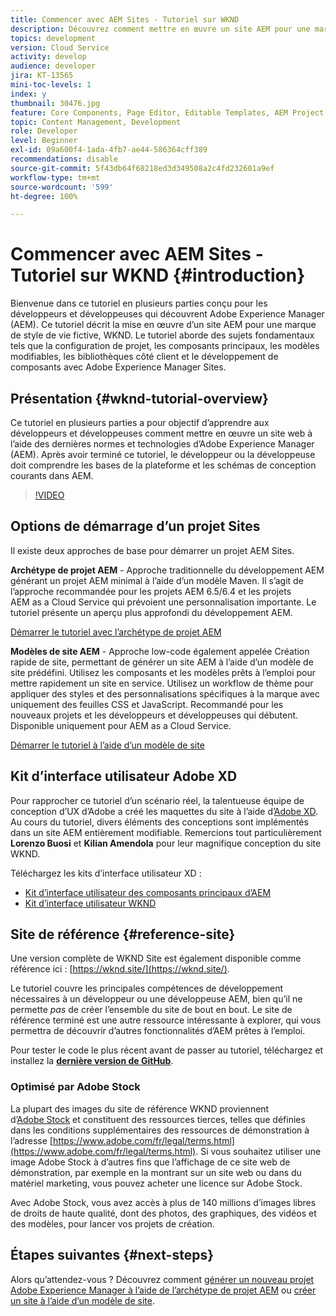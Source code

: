 ```yaml
---
title: Commencer avec AEM Sites - Tutoriel sur WKND
description: Découvrez comment mettre en œuvre un site AEM pour une marque de style de vie fictive appelée WKND. Découvrez les sujets Experience Manager fondamentaux tels que la configuration de projet, les archétypes Maven, les composants principaux, les modèles modifiables, les bibliothèques clientes et le développement de composants.
topics: development
version: Cloud Service
activity: develop
audience: developer
jira: KT-13565
mini-toc-levels: 1
index: y
thumbnail: 30476.jpg
feature: Core Components, Page Editor, Editable Templates, AEM Project Archetype
topic: Content Management, Development
role: Developer
level: Beginner
exl-id: 09a600f4-1ada-4fb7-ae44-586364cff389
recommendations: disable
source-git-commit: 5f43db64f68218ed3d349508a2c4fd232601a9ef
workflow-type: tm+mt
source-wordcount: '599'
ht-degree: 100%

---
```


# Commencer avec AEM Sites - Tutoriel sur WKND {#introduction}

Bienvenue dans ce tutoriel en plusieurs parties conçu pour les développeurs et développeuses qui découvrent Adobe Experience Manager (AEM). Ce tutoriel décrit la mise en œuvre d’un site AEM pour une marque de style de vie fictive, WKND. Le tutoriel aborde des sujets fondamentaux tels que la configuration de projet, les composants principaux, les modèles modifiables, les bibliothèques côté client et le développement de composants avec Adobe Experience Manager Sites.

## Présentation {#wknd-tutorial-overview}

Ce tutoriel en plusieurs parties a pour objectif d’apprendre aux développeurs et développeuses comment mettre en œuvre un site web à l’aide des dernières normes et technologies d’Adobe Experience Manager (AEM). Après avoir terminé ce tutoriel, le développeur ou la développeuse doit comprendre les bases de la plateforme et les schémas de conception courants dans AEM.

>[!VIDEO](https://video.tv.adobe.com/v/30476?quality=12&learn=on)

## Options de démarrage d’un projet Sites

Il existe deux approches de base pour démarrer un projet AEM Sites.

**Archétype de projet AEM** - Approche traditionnelle du développement AEM générant un projet AEM minimal à l’aide d’un modèle Maven. Il s’agit de l’approche recommandée pour les projets AEM 6.5/6.4 et les projets AEM as a Cloud Service qui prévoient une personnalisation importante. Le tutoriel présente un aperçu plus approfondi du développement AEM.

[Démarrer le tutoriel avec l’archétype de projet AEM](./project-archetype/overview.md)

**Modèles de site AEM** - Approche low-code également appelée Création rapide de site, permettant de générer un site AEM à l’aide d’un modèle de site prédéfini. Utilisez les composants et les modèles prêts à l’emploi pour mettre rapidement un site en service. Utilisez un workflow de thème pour appliquer des styles et des personnalisations spécifiques à la marque avec uniquement des feuilles CSS et JavaScript. Recommandé pour les nouveaux projets et les développeurs et développeuses qui débutent. Disponible uniquement pour AEM as a Cloud Service.

[Démarrer le tutoriel à l’aide d’un modèle de site](./site-template/create-site.md)

## Kit d’interface utilisateur Adobe XD

Pour rapprocher ce tutoriel d’un scénario réel, la talentueuse équipe de conception d’UX d’Adobe a créé les maquettes du site à l’aide d’[Adobe XD](https://www.adobe.com/fr/products/xd.html). Au cours du tutoriel, divers éléments des conceptions sont implémentés dans un site AEM entièrement modifiable. Remercions tout particulièrement **Lorenzo Buosi** et **Kilian Amendola** pour leur magnifique conception du site WKND.

Téléchargez les kits d’interface utilisateur XD :

* [Kit d’interface utilisateur des composants principaux d’AEM](assets/overview/AEM-CoreComponents-UI-Kit.xd)
* [Kit d’interface utilisateur WKND](https://github.com/adobe/aem-guides-wknd/releases/download/aem-guides-wknd-0.0.2/AEM_UI-kit-WKND.xd)

## Site de référence {#reference-site}

Une version complète de WKND Site est également disponible comme référence ici : [https://wknd.site/](https://wknd.site/).

Le tutoriel couvre les principales compétences de développement nécessaires à un développeur ou une développeuse AEM, bien qu’il ne permette *pas* de créer l’ensemble du site de bout en bout. Le site de référence terminé est une autre ressource intéressante à explorer, qui vous permettra de découvrir d’autres fonctionnalités d’AEM prêtes à l’emploi.

Pour tester le code le plus récent avant de passer au tutoriel, téléchargez et installez la **[dernière version de GitHub](https://github.com/adobe/aem-guides-wknd/releases/latest)**.

### Optimisé par Adobe Stock

La plupart des images du site de référence WKND proviennent d’[Adobe Stock](https://stock.adobe.com/fr) et constituent des ressources tierces, telles que définies dans les conditions supplémentaires des ressources de démonstration à l’adresse [https://www.adobe.com/fr/legal/terms.html](https://www.adobe.com/fr/legal/terms.html). Si vous souhaitez utiliser une image Adobe Stock à d’autres fins que l’affichage de ce site web de démonstration, par exemple en la montrant sur un site web ou dans du matériel marketing, vous pouvez acheter une licence sur Adobe Stock.

Avec Adobe Stock, vous avez accès à plus de 140 millions d’images libres de droits de haute qualité, dont des photos, des graphiques, des vidéos et des modèles, pour lancer vos projets de création.

## Étapes suivantes {#next-steps}

Alors qu’attendez-vous ? Découvrez comment [générer un nouveau projet Adobe Experience Manager à l’aide de l’archétype de projet AEM](./project-archetype/overview.md) ou [créer un site à l’aide d’un modèle de site](./site-template/create-site.md).
